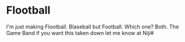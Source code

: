 # Flootball
I'm just making Flootball. Blaseball but Football. Which one? Both. The Game Band if you want this taken down let me know at Niji#
